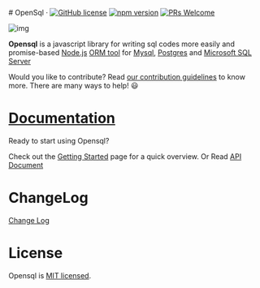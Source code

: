 ﻿﻿# OpenSql  &middot; [![GitHub license](https://img.shields.io/badge/license-MIT-blue.svg)](https://github.com/opensql-org/opensql/blob/main/LICENSE)  [![npm version](https://img.shields.io/npm/v/opensql.svg?style=flat)](https://www.npmjs.com/package/opensql) [![PRs Welcome](https://img.shields.io/badge/PRs-welcome-brightgreen.svg)](https://github.com/opensql-org/opensql/blame/main/CONTRIBUTING.md)

![img](https://github.com/opensql-org/opensql/tree/main/docs/file/logo.png)

**Opensql** is a javascript library for writing sql codes more easily and promise-based [Node.js](https://nodejs.org/en/about/) [ORM tool](https://en.wikipedia.org/wiki/Object-relational_mapping) for [Mysql](https://en.wikipedia.org/wiki/MySQL), [Postgres](https://en.wikipedia.org/wiki/PostgreSQL) and [Microsoft SQL Server](https://en.wikipedia.org/wiki/Microsoft_SQL_Server)

Would you like to contribute? Read [our contribution guidelines](https://github.com/opensql-org/opensql/blob/main/CONTRIBUTING.md) to know more. There are many ways to help! 😃


# [Documentation](https://github.com/opensql-org/opensql/tree/main/docs/index.md)

Ready to start using Opensql?

Check out the [Getting Started](https://github.com/opensql-org/opensql/tree/main/docs/start.md) page for a quick overview.
Or Read [API Document](https://github.com/opensql-org/opensql/tree/main/docs/api.md)

# ChangeLog

[Change Log](https://github.com/opensql-org/opensql/blob/main/CHNAGELOG.md)

# License

Opensql is [MIT licensed](https://github.com/opensql-org/opensql/blob/main/LICENSE).